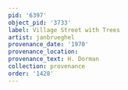 ```yaml
---
pid: '6397'
object_pid: '3733'
label: Village Street with Trees
artist: janbrueghel
provenance_date: '1970'
provenance_location:
provenance_text: H. Dorman
collection: provenance
order: '1428'
---
```

